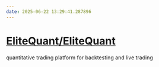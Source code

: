 ```yaml
---
date: 2025-06-22 13:29:41.287896
---
```


# [EliteQuant/EliteQuant](https://github.com/EliteQuant/EliteQuant)

quantitative trading platform for backtesting and live trading